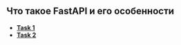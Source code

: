## Что такое FastAPI и его особенности

- [**Task 1**](https://github.com/vypiemzalyubov/fastapi/tree/main/1.%20Introduction%20to%20FastAPI/1.%20What%20is%20FastAPI%20and%20its%20features/task_1)
- [**Task 2**](https://github.com/vypiemzalyubov/fastapi/tree/main/1.%20Introduction%20to%20FastAPI/1.%20What%20is%20FastAPI%20and%20its%20features/task_2)
